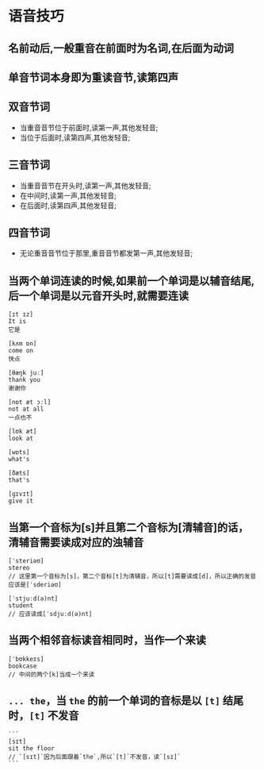 # 语音技巧

## 名前动后,一般重音在前面时为名词,在后面为动词

## 单音节词本身即为重读音节,读第四声

## 双音节词

- 当重音音节位于前面时,读第一声,其他发轻音;
- 当位于后面时,读第四声,其他发轻音;

## 三音节词

- 当重音音节在开头时,读第一声,其他发轻音;
- 在中间时,读第一声,其他发轻音;
- 在后面时,读第四声,其他发轻音;

## 四音节词

- 无论重音音节位于那里,重音音节都发第一声,其他发轻音;

## 当两个单词连读的时候,如果前一个单词是以辅音结尾,后一个单词是以元音开头时,就需要连读

```
[ɪt ɪz]
It is
它是

[kʌm ɒn]
come on
快点

[θæŋk juː]
thank you
谢谢你

[nɒt æt ɔːl]
not at all
一点也不

[lʊk æt]
look at

[wɒts]
what's

[ðæts]
that's

[ɡɪvɪt]
give it
```

## 当第一个音标为[s]并且第二个音标为[清辅音]的话，清辅音需要读成对应的浊辅音

```
[ˈsteriəʊ]
stereo
// 这里第一个音标为[s]，第二个音标[t]为清辅音，所以[t]需要读成[d]，所以正确的发音应该是[ˈsderiəʊ]

[ˈstjuːd(ə)nt]
student
// 应该读成[ˈsdjuːd(ə)nt]

```

## 当两个相邻音标读音相同时，当作一个来读

```
[ˈbʊkkeɪs]
bookcase
// 中间的两个[k]当成一个来读
```

## `... the`，当 `the` 的前一个单词的音标是以 `[t]` 结尾时，`[t]` 不发音

    ```
    [sɪt]
    sit the floor
    // `[sɪt]`因为后面跟着`the`,所以`[t]`不发音，读`[sɪ]`
    ```
